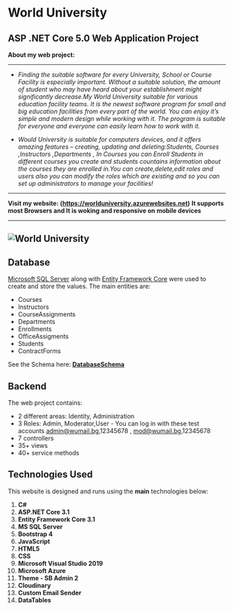  # World University

  **ASP .NET Core 5.0 Web Application Project** 
------------

 **About my web project:**

------------
- *Finding the suitable software for every University, School or Course Facility is especially important. Without a suitable solution, the amount of student who may have heard about your establishment might significantly decrease.My World University suitable for various education facility teams. It is the newest software program for small and big education facilities from every part of the world. You can enjoy it’s simple and modern design while working with it. The program is suitable for everyone and everyone can easily learn how to work with it.*

- *Would University is suitable for computers devices, and it offers amazing features – creating, updating and deleting:Students, Courses ,Instructors ,Departments , In Courses you can Enroll Students in different courses you create and students countains information about the courses they are enrolled in.You can create,delete,edit roles and users also you can modify the roles which are existing and so you can set up administrators to manage your facilities!*

------------
**Visit my website: (https://worlduniversity.azurewebsites.net)**
**It supports most Browsers and It is woking and responsive on mobile devices**

------------
![World University](https://res.cloudinary.com/monster11/image/upload/v1609112388/Test/img1-1200x800_hilvcr_ullm8f.jpg)
------------

## **Database**
[Microsoft SQL Server](https://www.microsoft.com/en-us/sql-server/sql-server-downloads) along with [Entity Framework Core](https://dotnet.microsoft.com/download) were used to create and store the values. 
The main entities are:

* Courses
* Instructors
* CourseAssignments
* Departments
* Enrollments
* OfficeAssigments
* Students
* ContractForms

See the Schema here: **[DatabaseSchema](https://res.cloudinary.com/monster11/image/upload/v1609112915/Test/8e97628237d9717e7ec23df82a2bb173_vuqkaf.png)**

## **Backend**
The web project contains:
* 2 different areas: Identity, Administration
* 3 Roles: Admin, Moderator,User - You can log in with these test accounts admin@wumail.bg,12345678 , mod@wumail.bg,12345678
* 7 controllers
* 35+ views
* 40+ service methods

## **Technologies Used**

This website is designed and runs using the **main** technologies below:

   1) **C#**
   2) **ASP.NET Core 3.1**
   3) **Entity Framework Core 3.1**
   4) **MS SQL Server**
   5) **Bootstrap 4**
   6) **JavaScript**
   7) **HTML5**
   8) **CSS**
   9) **Microsoft Visual Studio 2019**
   10) **Microsoft Azure**
   11) **Theme - SB Admin 2**
   14) **Cloudinary**
   15) **Custom Email Sender**
   18) **DataTables**
